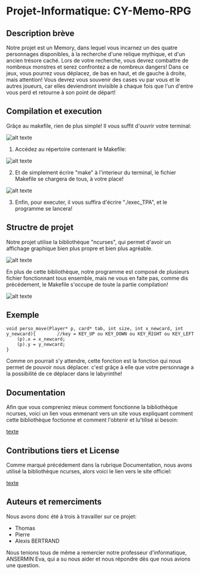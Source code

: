 # Projet-Informatique: CY-Memo-RPG


## Description brève

Notre projet est un Memory, dans lequel vous incarnez un des quatre personnages disponibles, à la recherche d'une relique mythique, et d'un ancien trésore caché. Lors de votre recherche, vous devrez combattre de nombreux monstres et serez confrontez a de nombreux dangers! 
Dans ce jeux, vous pourrez vous déplacez, de bas en haut, et de gauche à droite, mais attention! Vous devrez vous souvenir des cases vu par vous et le autres joueurs, car elles deviendront invisible à chaque fois que l'un d'entre vous perd et retourne à son point de départ!


## Compilation et execution

Grâçe au makefile, rien de plus simple! Il vous suffit d'ouvrir votre terminal:

![alt texte](https://azurplus.fr/wp-content/uploads/1612494018_Comment-commencer-a-utiliser-le-terminal-Linux.png)

1. Accédez au répertoire contenant le Makefile:

![alt texte](https://www.jetestelinux.com/wp-content/uploads/2016/03/rmdir.png)

2. Et de simplement écrire "make" à l'interieur du terminal, le fichier Makefile se chargera de tous, à votre place!

![alt texte](https://encrypted-tbn0.gstatic.com/images?q=tbn:ANd9GcRxGQjtvwVysznhXwRDiexpv8UCTxYQL1rrfA&usqp=CAU)

3. Enfin, pour executer, il vous suffira d'écrire "./exec_TPA", et le programme se lancera!


## Structre de projet

Notre projet utilise la bibliothèque "ncurses", qui permet d'avoir un affichage graphique bien plus propre et bien plus agréable.

![alt texte](https://upload.wikimedia.org/wikipedia/commons/thumb/2/27/Linux-menuconfig.png/220px-Linux-menuconfig.png)

En plus de cette bibliothèque, notre programme est composé de plusieurs fichier fonctionnant tous ensemble, mais ne vous en faite pas, comme dis précédement, le Makefile s'occupe de toute la partie compilation!

![alt texte](https://user.oc-static.com/upload/2019/07/03/15621610186591_ls%20-la.PNG)


## Exemple

```
void perso_move(Player* p, card* tab, int size, int x_newcard, int y_newcard){        //key = KEY_UP ou KEY_DOWN ou KEY_RIGHT ou KEY_LEFT
    (p).x = x_newcard;
    (p).y = y_newcard;
}
```

Comme on pourrait s'y attendre, cette fonction est la fonction qui nous permet de pouvoir nous déplacer. c'est grâçe à elle que votre personnage a la possibilité de ce déplacer dans le labyrinthe!


## Documentation

Afin que vous compreniez mieux comment fonctionne la bibliothèque ncurses, voici un lien vous enmenant vers un site vous expliquant comment cette bibliothèque foctionne et comment l'obtenir et lu'tilisé si besoin:

[texte](https://tldp.org/HOWTO/NCURSES-Programming-HOWTO/)


## Contributions tiers et License

Comme marqué précédement dans la rubrique Documentation, nous avons utilisé la bibliothèque ncurses, alors voici le lien vers le site officiel:

[texte](https://invisible-island.net/ncurses/)


## Auteurs et remerciments

Nous avons donc été à trois à travailler sur ce projet:
- Thomas
- Pierre
- Alexis BERTRAND

Nous tenions tous de même a remercier notre professeur d'informatique, ANSERMIN Eva, qui a su nous aider et nous répondre dès que nous avions une question.



